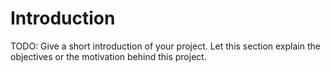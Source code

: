 # Introduction 
TODO: Give a short introduction of your project. Let this section explain the objectives or the motivation behind this project. 